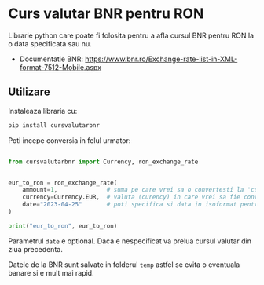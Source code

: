 # Curs valutar BNR pentru RON

Librarie python care poate fi folosita pentru a afla cursul BNR pentru RON la o data specificata sau nu.

- Documentatie BNR: https://www.bnr.ro/Exchange-rate-list-in-XML-format-7512-Mobile.aspx

## Utilizare

Instaleaza libraria cu:

```py
pip install cursvalutarbnr
```

Poti incepe conversia in felul urmator:

```py

from cursvalutarbnr import Currency, ron_exchange_rate


eur_to_ron = ron_exchange_rate(
    ammount=1,              # suma pe care vrei sa o convertesti la 'currency'
    currency=Currency.EUR,  # valuta (curency) in care vrei sa fie convertita suma specificata in 'ammount'
    date="2023-04-25"       # poti specifica si data in isoformat pentru care vrei sa fie convertita suma
)

print("eur_to_ron", eur_to_ron)

```

Parametrul `date` e optional. Daca e nespecificat va prelua cursul valutar din ziua precedenta.

Datele de la BNR sunt salvate in folderul `temp` astfel se evita o eventuala banare si e mult mai rapid.
